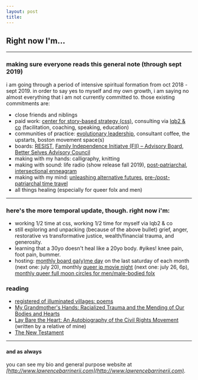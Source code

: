 ```yaml
---
layout: post
title: 
---
```

## Right now I'm...


---

### making sure everyone reads this general note (through sept 2019)

i am going through a period of intensive spiritual formation from oct 2018 - sept 2019. <!-- i am taking this time now because i believe that it is part of my work in this age to hold and make space for meaning-making in our increasingly chaotic world. my capacity to hold that space is directly linked to depth of my leadership.  -->in order to say yes to myself and my own growth, i am saying no almost everything that i am not currently committed to. those existing commitments are:

* close friends and niblings <!-- (asa, alvie, jayden, leah) -->
* paid work: [center for story-based strategy (css)](https://storybasedstrategy.org), consulting via [lqb2 & co](http://lqb2.co) (facilitation, coaching, speaking, education)
* communities of practice: [evolutionary leadership](https://www.gibranrivera.com/the-community), consultant coffee, the upstarts, boston movement space(s)
* boards: [RESIST](https://resist.org), [Family Independence Initiatve (FII) – Advisory Board](https://www.fii.org), [Better Selves Advisory Council](https://www.knollfarm.org/better-selves-fellowship/)
* making with my hands: calligraphy, knitting
* making with sound: life radio (show release fall 2019), [post-patriarchal](https://postpatriarchalradio.tumblr.com), [intersectional enneagram](https://intersectionalenneagram.tumblr.com)
* making with my mind: [unleashing alternative futures](https://unleashingalternativefutures.wordpress.com), [pre-/post-patriarchal time travel](https://lqb21.typeform.com/to/yeiGN0)
* all things healing (especially for queer folx and men)

---

### here's the more temporal update, though. right now i'm:

* working 1/2 time at css, working 1/2 time for myself via lqb2 & co 
* still exploring and unpacking (because of the above bullet) grief, anger, restorative vs transformative justice, wealth/financial trauma, and generosity.
* learning that a 30yo doesn't heal like a 20yo body. #yikes! knee pain, foot pain, bummer.
* hosting: [monthly board ga(y)me day](http://lqb2.co/blog///2019/04/17/gayme-day/) on the last saturday of each month (next one: july 20), monthly [queer jp movie night](http://lqb2.co/blog///2019/03/06/jp-queer-movie-night/) (next one: july 26, 6p), [monthly queer full moon circles for men/male-bodied folx](http://lqb2.co/blog///2019/05/14/queer-full-moon-circles/)




### reading 

* [registered of illuminated villages: poems](https://www.goodreads.com/book/show/35596959-registers-of-illuminated-villages?from_search=true)
* [My Grandmother's Hands: Racialized Trauma and the Mending of Our Bodies and Hearts](https://www.goodreads.com/book/show/34146782-my-grandmother-s-hands)
* [Lay Bare the Heart: An Autobiography of the Civil Rights Movement](https://www.goodreads.com/book/show/2146691.Lay_Bare_the_Heart) (written by a relative of mine)
* [The New Testament](https://www.goodreads.com/book/show/20702577-the-new-testament?ac=1&from_search=true)

--- 

#### and as always

you can see my bio and general purpose website at _[http://www.lawrencebarrinerii.com](http://www.lawrencebarrinerii.com)._
